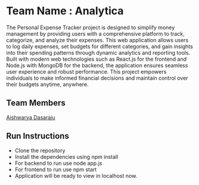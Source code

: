 # Team Name : Analytica

The Personal Expense Tracker project is designed to simplify money management by providing users with a comprehensive platform to track, categorize, and analyze their expenses. This web application allows users to log daily expenses, set budgets for different categories, and gain insights into their spending patterns through dynamic analytics and reporting tools. Built with modern web technologies such as React.js for the frontend and Node.js with MongoDB for the backend, the application ensures seamless user experience and robust performance. 
This project empowers individuals to make informed financial decisions and maintain control over their budgets anytime, anywhere.

## Team Members

[Aishwarya Dasaraju](https://dasarajuaishwarya.github.io/)

## Run Instructions
- Clone the repository
- Install the dependencies using npm install
- For backend to run use node app.js
- For frontend to run use npm start
- Application will be ready to view in localhost now.
